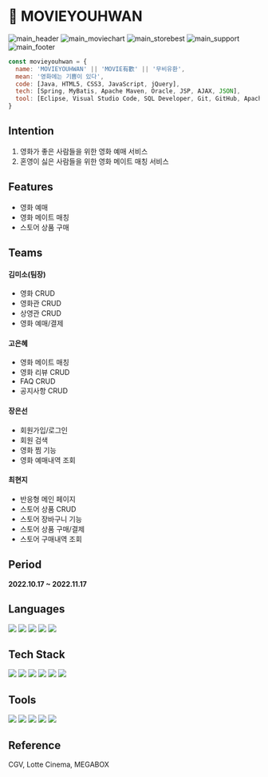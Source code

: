 # 🎥 MOVIEYOUHWAN 

![main_header]()
![main_moviechart]()
![main_storebest]()
![main_support]()
![main_footer]()

```js
const movieyouhwan = {
  name: 'MOVIEYOUHWAN' || 'MOVIE有歡' || '무비유환',
  mean: '영화에는 기쁨이 있다',
  code: [Java, HTML5, CSS3, JavaScript, jQuery],
  tech: [Spring, MyBatis, Apache Maven, Oracle, JSP, AJAX, JSON],
  tool: [Eclipse, Visual Studio Code, SQL Developer, Git, GitHub, Apache Tomcat]
}
```

## Intention
1. 영화가 좋은 사람들을 위한 영화 예매 서비스
2. 혼영이 싫은 사람들을 위한 영화 메이트 매칭 서비스
 
## Features
* 영화 예매
* 영화 메이트 매칭
* 스토어 상품 구매

## Teams
#### 김미소(팀장)
* 영화 CRUD
* 영화관 CRUD
* 상영관 CRUD
* 영화 예매/결제
#### 고은혜
* 영화 메이트 매칭
* 영화 리뷰 CRUD
* FAQ CRUD
* 공지사항 CRUD
#### 장은선
* 회원가입/로그인
* 회원 검색
* 영화 찜 기능
* 영화 예매내역 조회
#### 최현지
* 반응형 메인 페이지
* 스토어 상품 CRUD
* 스토어 장바구니 기능
* 스토어 상품 구매/결제
* 스토어 구매내역 조회

## Period
**2022.10.17 ~ 2022.11.17**

## Languages
<img src="https://img.shields.io/badge/JAVA-007396?style=flat-square&logo=JAVA&logoColor=white"> <img src="https://img.shields.io/badge/html-E34F26?style=flat-square&logo=HTML5&logoColor=white"> <img src="https://img.shields.io/badge/css-1572B6?style=flat-square&logo=CSS3&logoColor=white"> <img src="https://img.shields.io/badge/JavaScript-F7DF1E?style=flat-square&logo=JavaScript&logoColor=black"> <img src="https://img.shields.io/badge/jQuery-0769AD?style=flat-square&logo=jQuery&logoColor=white">

## Tech Stack
<img src="https://img.shields.io/badge/Spring-6DB33F?style=flat-square&logo=Spring&logoColor=white"> <img src="https://img.shields.io/badge/MyBatis-181717?style=flat-square&logo=MyBatis&logoColor=white"> <img src="https://img.shields.io/badge/Apache Maven-C71A36?style=flat-square&logo=Apache Maven&logoColor=white"> <img src="https://img.shields.io/badge/Oracle-F80000?style=flat-square&logo=Oracle&logoColor=white"> <img src="https://img.shields.io/badge/Ajax-7D929E?style=flat-square&logo=Mybatis&logoColor=white"> <img src="https://img.shields.io/badge/JSON-000000?style=flat-square&logo=JSON&logoColor=white">


## Tools
<img src="https://img.shields.io/badge/Ecplise IDE-2C2255?style=flat-square&logo=Eclipse IDE&logoColor=white"> <img src="https://img.shields.io/badge/Visual Studio Code-007ACC?style=flat-square&logo=Visual Studio Code&logoColor=white"> <img src="https://img.shields.io/badge/Git-F05032?style=flat-square&logo=Git&logoColor=white"> <img src="https://img.shields.io/badge/GitHub-181717?style=flat-square&logo=GitHub&logoColor=white"> <img src="https://img.shields.io/badge/Apache Tomcat-F8DC75?style=flat-square&logo=Apache Tomcat&logoColor=white">

## Reference
CGV, Lotte Cinema, MEGABOX
